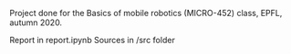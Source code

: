 Project done for the Basics of mobile robotics (MICRO-452) class, EPFL, autumn 2020.

Report in report.ipynb
Sources in /src folder

